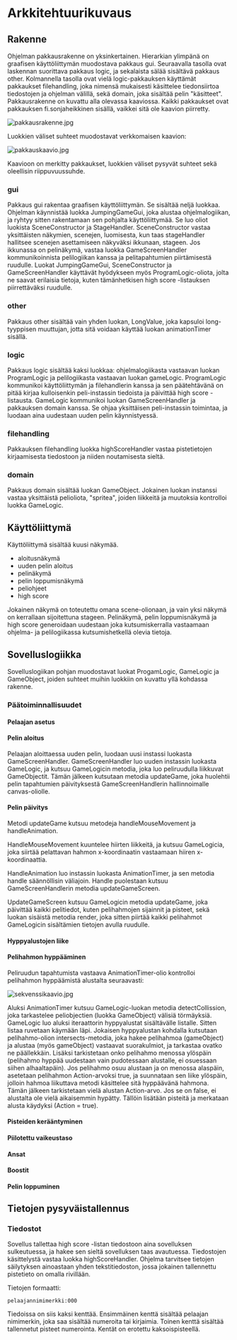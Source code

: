 # Arkkitehtuurikuvaus

## Rakenne

Ohjelman pakkausrakenne on yksinkertainen. Hierarkian ylimpänä on graafisen 
käyttöliittymän muodostava pakkaus gui. Seuraavalla tasolla ovat laskennan suorittava 
pakkaus logic, ja sekalaista sälää sisältävä pakkaus other. Kolmannella tasolla ovat 
vielä logic-pakkauksen käyttämät pakkaukset filehandling, joka nimensä mukaisesti 
käsittelee tiedonsiirtoa tiedostojen ja ohjelman välillä, sekä domain, joka sisältää 
pelin "käsitteet". Pakkausrakenne on kuvattu alla olevassa kaaviossa. Kaikki pakkaukset 
ovat pakkauksen fi.sonjaheikkinen sisällä, vaikkei sitä ole kaavion piirretty.

![pakkausrakenne.jpg](https://github.com/sonjaheikkinen/ot-harjoitustyo/blob/master/dokumentointi/kuvat/pakkausrakenne.jpg)

Luokkien väliset suhteet muodostavat verkkomaisen kaavion:

![pakkauskaavio.jpg](https://github.com/sonjaheikkinen/ot-harjoitustyo/blob/master/dokumentointi/kuvat/pakkauskaavio.jpg)

Kaavioon on merkitty pakkaukset, luokkien väliset pysyvät suhteet sekä oleellisin 
riippuvuussuhde. 

### gui

Pakkaus gui rakentaa graafisen käyttöliittymän. Se sisältää neljä luokkaa. Ohjelman 
käynnistää luokka JumpingGameGui, joka alustaa ohjelmalogiikan, ja ryhtyy sitten 
rakentamaan sen pohjalta käyttöliittymää. Se luo oliot luokista SceneConstructor ja 
StageHandler. SceneConstructor vastaa yksittäisten näkymien, scenejen, luomisesta, kun 
taas stageHandler hallitsee scenejen asettamiseen näkyväksi ikkunaan, stageen. Jos 
ikkunassa on pelinäkymä, vastaa luokka GameScreenHandler kommunikoinnista pelilogiikan 
kanssa ja pelitapahtumien piirtämisestä ruudulle. Luokat JumpingGameGui, 
SceneConstructor ja GameScreenHandler käyttävät hyödykseen myös ProgramLogic-oliota, 
jolta ne saavat erilaisia tietoja, kuten tämänhetkisen high score -listauksen 
piirrettäväksi ruudulle. 

### other

Pakkaus other sisältää vain yhden luokan, LongValue, joka kapsuloi long-tyyppisen 
muuttujan, jotta sitä voidaan käyttää luokan animationTimer sisällä. 

### logic

Pakkaus logic sisältää kaksi luokkaa: ohjelmalogiikasta vastaavan luokan ProgramLogic 
ja pelilogiikasta vastaavan luokan gameLogic. ProgramLogic kommunikoi käyttöliittymän 
ja filehandlerin kanssa ja sen päätehtävänä on pitää kirjaa kulloisenkin peli-instassin 
tiedoista ja päivittää high score -listausta. GameLogic kommunikoi luokan 
GameScreenHandler ja pakkauksen domain kanssa. Se ohjaa yksittäisen peli-instassin 
toimintaa, ja luodaan aina uudestaan uuden pelin käynnistyessä. 

### filehandling

Pakkauksen filehandling luokka highScoreHandler vastaa pistetietojen kirjaamisesta 
tiedostoon ja niiden noutamisesta sieltä.

###  domain

Pakkaus domain sisältää luokan GameObject. Jokainen luokan instanssi vastaa yksittäistä 
pelioliota, "spritea", joiden liikkeitä ja muutoksia kontrolloi luokka GameLogic.

## Käyttöliittymä

Käyttöliittymä sisältää kuusi näkymää.

- aloitusnäkymä
- uuden pelin aloitus
- pelinäkymä
- pelin loppumisnäkymä
- peliohjeet
- high score

Jokainen näkymä on toteutettu omana scene-olionaan, ja vain yksi näkymä on kerrallaan 
sijoitettuna stageen. Pelinäkymä, pelin loppumisnäkymä ja high score generoidaan 
uudestaan joka kutsumiskerralla vastaamaan ohjelma- ja pelilogiikassa kutsumishetkellä 
olevia tietoja. 

## Sovelluslogiikka

Sovelluslogiikan pohjan muodostavat luokat ProgamLogic, GameLogic ja GameObject, 
joiden suhteet muihin luokkiin on kuvattu yllä kohdassa rakenne. 

### Päätoiminnallisuudet

#### Pelaajan asetus

#### Pelin aloitus 

Pelaajan aloittaessa uuden pelin, luodaan uusi instassi luokasta GameScreenHandler. 
GameScreenHandler luo uuden instassin luokasta GameLogic, ja kutsuu GameLogicin 
metodia, joka luo peliruudulla liikkuvat GameObjectit. Tämän jälkeen kutsutaan 
metodia updateGame, joka huolehtii pelin tapahtumien päivityksestä GameScreenHandlerin 
hallinnoimalle canvas-oliolle. 

#### Pelin päivitys

Metodi updateGame kutsuu metodeja handleMouseMovement ja handleAnimation. 

HandleMouseMovement kuuntelee hiirten liikkeitä, ja kutsuu GameLogicia, joka 
siirtää pelattavan hahmon x-koordinaatin vastaamaan hiiren x-koordinaattia. 

HandleAnimation luo instassin luokasta AnimationTimer, ja sen metodia handle 
säännöllisin väliajoin. Handle puolestaan kutsuu GameScreenHandlerin metodia 
updateGameScreen.

UpdateGameScreen kutsuu GameLogicin metodia updateGame, joka päivittää kaikki
pelitiedot, kuten pelihahmojen sijainnit ja pisteet, sekä luokan sisäistä metodia 
render, joka sitten piirtää kaikki pelihahmot GameLogicin sisältämien tietojen avulla 
ruudulle. 

#### Hyppyalustojen liike

#### Pelihahmon hyppääminen

Peliruudun tapahtumista vastaava AnimationTimer-olio kontrolloi pelihahmon hyppäämistä 
alustalta seuraavasti:

![sekvenssikaavio.jpg](https://github.com/sonjaheikkinen/ot-harjoitustyo/blob/master/dokumentointi/kuvat/sekvenssikaavio.jpg)

Aluksi AnimationTimer kutsuu GameLogic-luokan metodia detectCollission, joka 
tarkastelee peliobjectien (luokka GameObject) välisiä törmäyksiä. GameLogic 
luo aluksi iteraattorin hyppyalustat sisältävälle listalle. Sitten listaa 
ruvetaan käymään läpi. Jokaisen hyppyalustan kohdalla kutsutaan pelihahmo-olion
intersects-metodia, joka hakee pelihahmoa (gameObject) ja alustaa (myös gameObject) 
vastaavat suorakulmiot, ja tarkastaa ovatko ne päällekkäin. Lisäksi tarkistetaan onko 
pelihahmo menossa ylöspäin (pelihahmo hyppää uudestaan vain pudotessaan alustalle, 
ei osuessaan siihen alhaaltapäin). Jos pelihahmo osuu alustaan ja on menossa alaspäin,
asetetaan pelihahmon Action-arvoksi true, ja suunnataan sen liike ylöspäin, jolloin 
hahmoa liikuttava metodi käsittelee sitä hyppäävänä hahmona. Tämän jälkeen tarkistetaan 
vielä alustan Action-arvo. Jos se on false, ei alustalta ole vielä aikaisemmin hypätty. 
Tällöin lisätään pisteitä ja merkataan alusta käydyksi (Action = true).

#### Pisteiden kerääntyminen 

#### Piilotettu vaikeustaso

#### Ansat 

#### Boostit

#### Pelin loppuminen

## Tietojen pysyväistallennus

### Tiedostot

Sovellus tallettaa high score -listan tiedostoon aina sovelluksen sulkeutuessa, ja 
hakee sen sieltä sovelluksen taas avautuessa. Tiedostojen käsittelystä vastaa luokka 
highScoreHandler. Ohjelma tarvitsee tietojen säilytyksen ainoastaan yhden 
tekstitiedoston, jossa jokainen tallennettu pistetieto on omalla rivillään. 

Tietojen formaatti: 

```
pelaajannimimerkki:000
```

Tiedoissa on siis kaksi kenttää. Ensimmäinen kenttä sisältää pelaajan nimimerkin, 
joka saa sisältää numeroita tai kirjaimia. Toinen kenttä sisältää tallennetut 
pisteet numerointa. Kentät on erotettu kaksoispisteellä. 